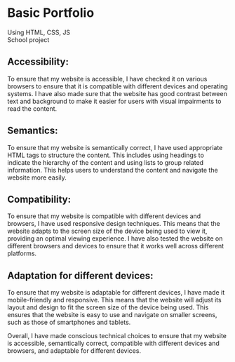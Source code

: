 # Basic Portfolio  
Using HTML, CSS, JS  
School project

## Accessibility:  
To ensure that my website is accessible, I have checked it on various browsers to ensure that it is compatible with different devices and operating systems. I have also made sure that the website has good contrast between text and background to make it easier for users with visual impairments to read the content.

## Semantics:  
To ensure that my website is semantically correct, I have used appropriate HTML tags to structure the content. This includes using headings to indicate the hierarchy of the content and using lists to group related information. This helps users to understand the content and navigate the website more easily.

## Compatibility:  
To ensure that my website is compatible with different devices and browsers, I have used responsive design techniques. This means that the website adapts to the screen size of the device being used to view it, providing an optimal viewing experience. I have also tested the website on different browsers and devices to ensure that it works well across different platforms.

## Adaptation for different devices:  
To ensure that my website is adaptable for different devices, I have made it mobile-friendly and responsive. This means that the website will adjust its layout and design to fit the screen size of the device being used. This ensures that the website is easy to use and navigate on smaller screens, such as those of smartphones and tablets.  

Overall, I have made conscious technical choices to ensure that my website is accessible, semantically correct, compatible with different devices and browsers, and adaptable for different devices.
